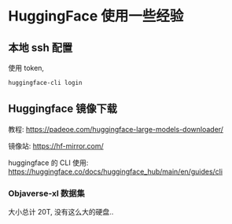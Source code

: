 # HuggingFace 使用一些经验

## 本地 ssh 配置

使用 token, 

```shell
huggingface-cli login
```

## Huggingface 镜像下载

教程: https://padeoe.com/huggingface-large-models-downloader/

镜像站: https://hf-mirror.com/

huggingface 的 CLI 使用: https://huggingface.co/docs/huggingface_hub/main/en/guides/cli

### Objaverse-xl 数据集

大小总计 20T, 没有这么大的硬盘..

